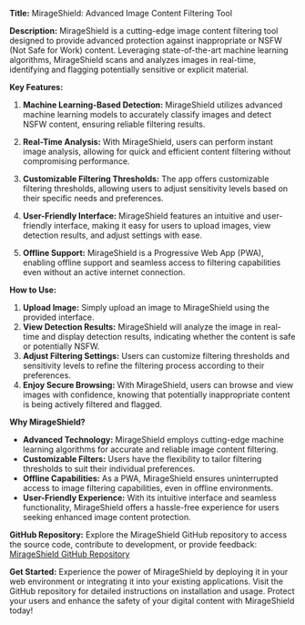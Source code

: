 **Title:** MirageShield: Advanced Image Content Filtering Tool

**Description:**
MirageShield is a cutting-edge image content filtering tool designed to provide advanced protection against inappropriate or NSFW (Not Safe for Work) content. Leveraging state-of-the-art machine learning algorithms, MirageShield scans and analyzes images in real-time, identifying and flagging potentially sensitive or explicit material.

**Key Features:**
1. **Machine Learning-Based Detection:** MirageShield utilizes advanced machine learning models to accurately classify images and detect NSFW content, ensuring reliable filtering results.
  
2. **Real-Time Analysis:** With MirageShield, users can perform instant image analysis, allowing for quick and efficient content filtering without compromising performance.

3. **Customizable Filtering Thresholds:** The app offers customizable filtering thresholds, allowing users to adjust sensitivity levels based on their specific needs and preferences.

4. **User-Friendly Interface:** MirageShield features an intuitive and user-friendly interface, making it easy for users to upload images, view detection results, and adjust settings with ease.

5. **Offline Support:** MirageShield is a Progressive Web App (PWA), enabling offline support and seamless access to filtering capabilities even without an active internet connection.

**How to Use:**
1. **Upload Image:** Simply upload an image to MirageShield using the provided interface.
2. **View Detection Results:** MirageShield will analyze the image in real-time and display detection results, indicating whether the content is safe or potentially NSFW.
3. **Adjust Filtering Settings:** Users can customize filtering thresholds and sensitivity levels to refine the filtering process according to their preferences.
4. **Enjoy Secure Browsing:** With MirageShield, users can browse and view images with confidence, knowing that potentially inappropriate content is being actively filtered and flagged.

**Why MirageShield?**
- **Advanced Technology:** MirageShield employs cutting-edge machine learning algorithms for accurate and reliable image content filtering.
- **Customizable Filters:** Users have the flexibility to tailor filtering thresholds to suit their individual preferences.
- **Offline Capabilities:** As a PWA, MirageShield ensures uninterrupted access to image filtering capabilities, even in offline environments.
- **User-Friendly Experience:** With its intuitive interface and seamless functionality, MirageShield offers a hassle-free experience for users seeking enhanced image content protection.

**GitHub Repository:**
Explore the MirageShield GitHub repository to access the source code, contribute to development, or provide feedback: [MirageShield GitHub Repository](https://github.com/muhammedadnanv/MirageShiel)

**Get Started:**
Experience the power of MirageShield by deploying it in your web environment or integrating it into your existing applications. Visit the GitHub repository for detailed instructions on installation and usage. Protect your users and enhance the safety of your digital content with MirageShield today!
